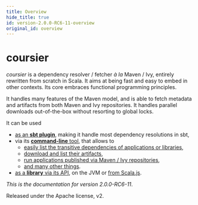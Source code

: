 ```yaml
---
title: Overview
hide_title: true
id: version-2.0.0-RC6-11-overview
original_id: overview
---
```


# coursier

*coursier* is a dependency resolver / fetcher *à la* Maven / Ivy, entirely
rewritten from scratch in Scala. It aims at being fast and easy to embed
in other contexts. Its core embraces functional programming principles.

It handles many features of the Maven model, and is able to fetch metadata and
artifacts from both Maven and Ivy repositories. It handles parallel downloads
out-of-the-box without resorting to global locks.

It can be used
- [as an **sbt plugin**](sbt-coursier.md), making it handle most dependency resolutions in sbt,
- via its [**command-line** tool](cli-overview.md), that allows to
  - [easily list the transitive dependencies of applications or libraries](cli-resolve.md),
  - [download and list their artifacts](cli-fetch.md),
  - [run applications published via Maven / Ivy repositories](cli-launch.md),
  - [and many other things](cli-overview.md).
- [as a **library** via its API](api.md), on the JVM or [from Scala.js](api-scala-js.md).

*This is the documentation for version 2.0.0-RC6-11*.



Released under the Apache license, v2.

